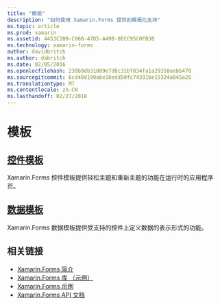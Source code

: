 ```yaml
---
title: "模板"
description: "如何使用 Xamarin.Forms 提供的模板化支持"
ms.topic: article
ms.prod: xamarin
ms.assetid: 4453C209-C068-47D5-A49B-0ECC95C0FB3B
ms.technology: xamarin-forms
author: davidbritch
ms.author: dabritch
ms.date: 02/05/2016
ms.openlocfilehash: 230b9db31809e7d8c31bf834fa1a29358eebb478
ms.sourcegitcommit: 6cd40d190abe38edd50fc74331be15324a845a28
ms.translationtype: MT
ms.contentlocale: zh-CN
ms.lasthandoff: 02/27/2018
---
```

# <a name="templates"></a>模板

## <a name="control-templatescontrol-templatesindexmd"></a>[控件模板](control-templates/index.md)

Xamarin.Forms 控件模板提供轻松主题和重新主题的功能在运行时的应用程序页。

## <a name="data-templatesdata-templatesindexmd"></a>[数据模板](data-templates/index.md)

Xamarin.Forms 数据模板提供受支持的控件上定义数据的表示形式的功能。


## <a name="related-links"></a>相关链接

- [Xamarin.Forms 简介](~/xamarin-forms/get-started/introduction-to-xamarin-forms.md)
- [Xamarin.Forms 库 （示例）](https://developer.xamarin.com/samples/FormsGallery/)
- [Xamarin.Forms 示例](https://developer.xamarin.com/samples/tag/Xamarin.Forms/)
- [Xamarin.Forms API 文档](https://developer.xamarin.com/api/namespace/Xamarin.Forms/)
